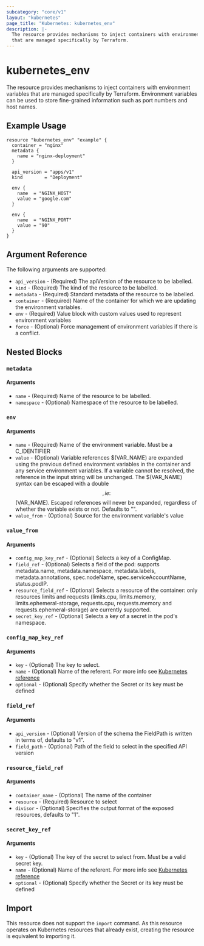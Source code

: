 ```yaml
---
subcategory: "core/v1"
layout: "kubernetes"
page_title: "Kubernetes: kubernetes_env"
description: |-
  The resource provides mechanisms to inject containers with environment variables 
  that are managed specifically by Terraform.
---
```


# kubernetes_env

The resource provides mechanisms to inject containers with environment variables 
that are managed specifically by Terraform.
Environment variables can be used to store fine-grained information such as port numbers and host names.


## Example Usage

```hcl
resource "kubernetes_env" "example" {
  container = "nginx"
  metadata {
    name = "nginx-deployment"
  }

  api_version = "apps/v1"
  kind        = "Deployment"

  env {
    name  = "NGINX_HOST"
    value = "google.com"
  }

  env {
    name  = "NGINX_PORT"
    value = "90"
  }
}
```

## Argument Reference

The following arguments are supported:

* `api_version` - (Required) The apiVersion of the resource to be labelled.
* `kind` - (Required) The kind of the resource to be labelled.
* `metadata` - (Required) Standard metadata of the resource to be labelled. 
* `container` - (Required) Name of the container for which we are updating the environment variables.
* `env` - (Required) Value block with custom values used to represent environment variables
* `force` - (Optional) Force management of environment variables if there is a conflict.

## Nested Blocks

### `metadata`

#### Arguments

* `name` - (Required) Name of the resource to be labelled.
* `namespace` - (Optional) Namespace of the resource to be labelled.

### `env`

#### Arguments

* `name` - (Required) Name of the environment variable. Must be a C_IDENTIFIER
* `value` - (Optional) Variable references $(VAR_NAME) are expanded using the previous defined environment variables in the container and any service environment variables. If a variable cannot be resolved, the reference in the input string will be unchanged. The $(VAR_NAME) syntax can be escaped with a double $$, ie: $$(VAR_NAME). Escaped references will never be expanded, regardless of whether the variable exists or not. Defaults to "".
* `value_from` - (Optional) Source for the environment variable's value

### `value_from`

#### Arguments

* `config_map_key_ref` - (Optional) Selects a key of a ConfigMap.
* `field_ref` - (Optional) Selects a field of the pod: supports metadata.name, metadata.namespace, metadata.labels, metadata.annotations, spec.nodeName, spec.serviceAccountName, status.podIP.
* `resource_field_ref` - (Optional) Selects a resource of the container: only resources limits and requests (limits.cpu, limits.memory, limits.ephemeral-storage, requests.cpu, requests.memory and requests.ephemeral-storage) are currently supported.
* `secret_key_ref` - (Optional) Selects a key of a secret in the pod's namespace.

### `config_map_key_ref`

#### Arguments

* `key` - (Optional) The key to select.
* `name` - (Optional) Name of the referent. For more info see [Kubernetes reference](http://kubernetes.io/docs/user-guide/identifiers#names)
* `optional` - (Optional) Specify whether the Secret or its key must be defined

### `field_ref`

#### Arguments

* `api_version` - (Optional) Version of the schema the FieldPath is written in terms of, defaults to "v1".
* `field_path` - (Optional) Path of the field to select in the specified API version

### `resource_field_ref`

#### Arguments

* `container_name` - (Optional) The name of the container
* `resource` - (Required) Resource to select
* `divisor` - (Optional) Specifies the output format of the exposed resources, defaults to "1".

### `secret_key_ref`

#### Arguments

* `key` - (Optional) The key of the secret to select from. Must be a valid secret key.
* `name` - (Optional) Name of the referent. For more info see [Kubernetes reference](http://kubernetes.io/docs/user-guide/identifiers#names)
* `optional` - (Optional) Specify whether the Secret or its key must be defined


## Import

This resource does not support the `import` command. As this resource operates on Kubernetes resources that already exist, creating the resource is equivalent to importing it. 
